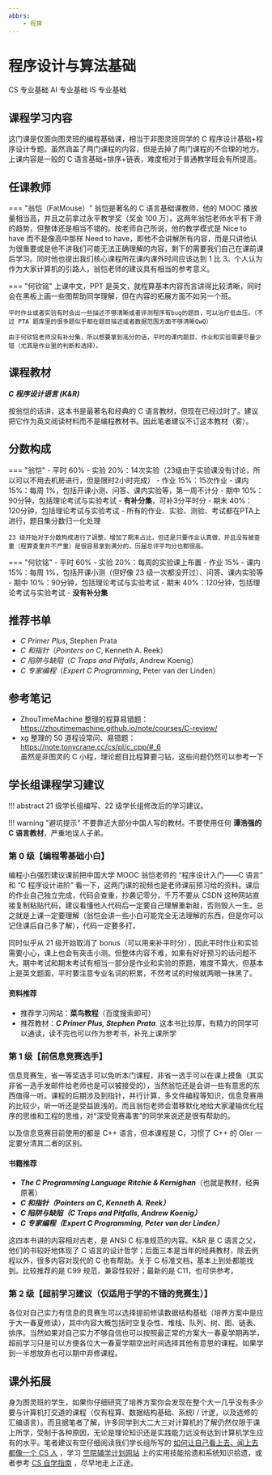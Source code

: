 ```yaml
---
abbrs: 
    - 程算
---
```


# 程序设计与算法基础
<div class="badges">
<span class="badge cs-badge">CS 专业基础</span>
<span class="badge ai-badge">AI 专业基础</span>
<span class="badge is-badge">IS 专业基础</span>
</div>

## 课程学习内容
这门课是仅面向图灵班的编程基础课，相当于非图灵班同学的 C 程序设计基础+程序设计专题。虽然涵盖了两门课程的内容，但是去掉了两门课程的不合理的地方。上课内容是一般的 C 语言基础+排序+链表，难度相对于普通教学班会有所提高。

## 任课教师

=== "翁恺（FatMouse）"
    翁恺是著名的 C 语言基础课教师，他的 MOOC 播放量相当高，并且之前拿过永平教学奖（奖金 100 万）。这两年翁恺老师水平有下滑的趋势，但整体还是相当不错的。按老师自己所说，他的教学模式是 Nice to have 而不是像高中那样 Need to have，即他不会讲解所有内容，而是只讲他认为很重要或是他不讲我们可能无法正确理解的内容，剩下的需要我们自己在课前课后学习。同时他也提出我们核心课程所花课内课外时间应该达到 1 比 3。个人认为作为大家计算机的引路人，翁恺老师的建议具有相当的参考意义。

=== "何钦铭"
    上课中文，PPT 是英文，就程算基本内容而言讲得比较清晰，同时会在黑板上画一些图帮助同学理解，但在内容的拓展方面不如另一个班。

    平时作业或者实验有时会出一些描述不够清晰或者评测程序有bug的题目，可以治疗低血压。（不过 PTA 题库里的很多题似乎都在题目描述或者数据范围方面不够清晰QwQ）

    由于何钦铭老师没有补分集，所以想要拿到高分的话，平时的课内题目、作业和实验需要尽量少错（尤其是作业里的判断和选择）。


## 课程教材
***C 程序设计语言 (K&R)***

按翁恺的话讲，这本书是最著名和经典的 C 语言教材，但现在已经过时了。建议把它作为英文阅读材料而不是编程教材书。因此笔者建议不订这本教材（雾）。

## 分数构成

=== "翁恺"
    - 平时 60%
        - 实验 20%：14次实验（23级由于实验课没有讨论，所以可以不用去机房进行，但是限时2小时完成）
        - 作业 15%：15次作业
        - 课内 15%：每周 1%，包括开课小测、问答、课内实验等，第一周不计分
        - 期中 10%：90分钟，包括理论考试与实验考试
        - **有补分集**，可补3分平时分
    - 期末 40%：120分钟，包括理论考试与实验考试
    - 所有的作业、实验、测验、考试都在PTA上进行，题目集分数归一化处理
    
    23 级开始对于分数构成进行了调整，增加了期末占比，但还是只要作业认真做，并且没有被查重（程算查重并不严重）是很容易拿到满分的，历届总评平均分也都很高。

=== "何钦铭"
    - 平时 60%
        - 实验 20%：每周的实验课上布置
        - 作业 15%
        - 课内 15%：每周 1%，包括开课小测（但好像 23 级一次都没开过）、问答、课内实验等
        - 期中 10%：90分钟，包括理论考试与实验考试
    - 期末 40%：120分钟，包括理论考试与实验考试
    - **没有补分集**

## 推荐书单
- *C Primer Plus*, Stephen Prata
- *C 和指针*（*Pointers on C*, Kenneth A. Reek）
- *C 陷阱与缺陷*（*C Traps and Pitfalls*, Andrew Koenig）
- *C 专家编程*（*Expert C Programming*, Peter van der Linden）

## 参考笔记
- ZhouTimeMachine 整理的程算易错题：https://zhoutimemachine.github.io/note/courses/C-review/
- xg 整理的 50 道程设常问、易错题：https://note.tonycrane.cc/cs/pl/c_cpp/#_6  
    虽然是非图灵的 C 小程，理论题目比程算要刁钻，这些问题仍然可以参考一下

## 学长组课程学习建议

!!! abstract
    21 级学长组编写、22 级学长组修改后的学习建议。

!!! warning "避坑提示"
    不要靠近大部分中国人写的教材。不要使用任何 **谭浩强的 C 语言教材**，严重地误人子弟。

### 第 0 级【编程零基础小白】
编程小白强烈建议课前把中国大学 MOOC 翁恺老师的 “程序设计入门——C 语言” 和 “C 程序设计进阶” 看一下，这两门课的视频也是老师课前预习给的资料。课后的作业自己独立完成，代码会查重，抄袭记零分，千万不要从 CSDN 这种网站直接复制粘贴代码，建议看懂他人代码后一定要自己理解重新敲，否则毁人一生。总之就是上课一定要理解（翁恺会讲一些小白可能完全无法理解的东西，但是你可以记住课后自己多了解），代码一定要多打。

同时似乎从 21 级开始取消了 bonus（可以用来补平时分），因此平时作业和实验需要小心，课上也会有突击小测。但整体内容不难，如果有好好预习的话问题不大。期中考试和期末考试有相当一部分是作业和实验的原题，难度不算大，但基本上是英文题面，平时要注意专业名词的积累，不然考试的时候就两眼一抹黑了。

#### 资料推荐
- 推荐学习网站：**菜鸟教程**（百度搜索即可）
- 推荐教材：***C Primer Plus, Stephen Prata***. 这本书比较厚，有精力的同学可以通读，读不完也可以作为参考书，补充上课所学

### 第 1 级【前信息竞赛选手】
信息竞赛生，省一等奖选手可以免听本门课程，非省一选手可以在课上摸鱼（其实非省一选手发邮件给老师也是可以被接受的），当然翁恺还是会讲一些有意思的东西值得一听。课程的后期涉及到指针，并行计算，多文件编程等知识，信息竞赛用的比较少，听一听还是受益匪浅的。而且翁恺老师会潜移默化地给大家灌输优化程序的思维和工程的思维，对“深受竞赛毒害”的同学来说还是很有帮助的。

以及信息竞赛目前使用的都是 C++ 语言，但本课程是 C，习惯了 C++ 的 OIer 一定要分清其二者的区别。

#### 书籍推荐
- ***The C Programming Language Ritchie & Kernighan***（也就是教材，经典原著）
- ***C 和指针（Pointers on C, Kenneth A. Reek）***
- ***C 陷阱与缺陷（C Traps and Pitfalls, Andrew Koenig）***
- ***C 专家编程（Expert C Programming, Peter van der Linden）***

这四本书讲的内容相对古老，是 ANSI C 标准规范的内容。K&R 是 C 语言之父，他们的书较好地体现了 C 语言的设计哲学；后面三本是当年的经典教材，除去例程以外，很多内容对现代的 C 也有帮助。关于 C 标准文档，基本上到处都能找到。比较推荐的是 C99 规范，兼容性较好；最新的是 C11，也可供参考。

### 第 2 级【超前学习建议（仅适用于学的不错的竞赛生）】

各位对自己实力有信息的竞赛生可以选择提前修读数据结构基础（培养方案中是应于大一春夏修读），其中内容大概包括时空复杂性、堆栈、队列、树、图、链表、排序。当然如果对自己实力不够自信也可以按照最正常的方案大一春夏学期再学，超前学习只是可以方便各位大一春夏学期空出时间选择其他有意思的课程。如果学到一半想放弃也可以期中弃修课程。

## 课外拓展
身为图灵班的学生，如果你仔细研究了培养方案你会发现在整个大一几乎没有多少要与计算机打交道的课程（仅有程算、数据结构基础、系统I / 计逻，以及选修的汇编语言）。而且据笔者了解，许多同学到大二大三对计算机的了解仍然仅限于课上所学，受制于各种原因，无论是理论知识还是实践能力远没有达到计算机学生应有的水平。笔者建议有空仔细阅读我们学长组所写的 [如何让自己看上去、闻上去都像一个 CS 人](https://turing2022.tonycrane.cc/cser/) ，学习 [竺院辅学计划网站](https://ckc-agc.bowling233.top/) 上的实用技能拾遗和系统知识拾遗，或者参考 [CS 自学指南](https://csdiy.wiki/) ，尽早地走上正途。
